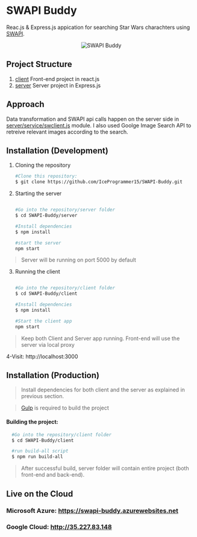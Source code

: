 # SWAPI Buddy 
Reac.js & Express.js appication for searching Star Wars charachters using [SWAPI](https://swapi.co/).



<p align="center">
  <img src="swbuddy.gif" alt="SWAPI Buddy" >
</p>


## Project Structure

1. [client](client) Front-end project in react.js
2. [server](client) Server project in Express.js




## Approach
Data transformation and SWAPI api calls happen on the server side in [server/service/swclient.js](server/service/swclient.js) module.
I also used Goolge Image Search API to retreive relevant images according to the search.




## Installation (Development)

1. Cloning the repository
    ```bash          
    #Clone this repository:
    $ git clone https://github.com/IceProgrammer15/SWAPI-Buddy.git
    ```

2. Starting the server
    ```bash          
    
    #Go into the repository/server folder
    $ cd SWAPI-Buddy/server

    #Install dependencies
    $ npm install

    #start the server
    npm start
    ```
> Server will be running on port 5000 by default    

3. Running the client
    ```bash          
    
    #Go into the repository/client folder
    $ cd SWAPI-Buddy/client

    #Install dependencies
    $ npm install

    #Start the client app
    npm start
    ```
> Keep both Client and Server app running. Front-end will use the server via local proxy 

4-Visit: http://localhost:3000





## Installation (Production)
>Install dependencies for both client and the server as explained in previous section.

>[Gulp](https://gulpjs.com/) is required to build the project


#### Building the project: 

  ```bash            
    #Go into the repository/client folder
    $ cd SWAPI-Buddy/client

    #run build-all script
    $ npm run build-all
  ```
>After successful build, server folder will contain entire project (both front-end and back-end).




## Live on the Cloud

### Microsoft Azure:  https://swapi-buddy.azurewebsites.net

### Google Cloud: http://35.227.83.148



